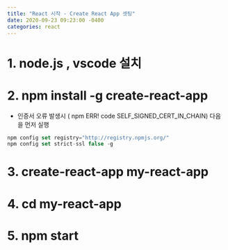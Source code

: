 ```yaml
---
title: "React 시작 - Create React App 셋팅"
date: 2020-09-23 09:23:00 -0400
categories: react
---
```


# 1. node.js , vscode 설치

# 2. npm install -g create-react-app

- 인증서 오류 발생시 ( npm ERR! code SELF_SIGNED_CERT_IN_CHAIN) 다음을 먼저 실행

```JavaScript
npm config set registry="http://registry.npmjs.org/"
npm config set strict-ssl false -g 
```

# 3. create-react-app my-react-app

# 4. cd my-react-app

# 5. npm start
